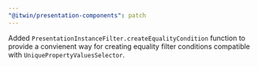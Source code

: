 ```yaml
---
"@itwin/presentation-components": patch
---
```


Added `PresentationInstanceFilter.createEqualityCondition` function to provide a convienent way for creating equality filter conditions compatible with `UniquePropertyValuesSelector`.
